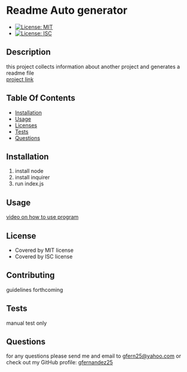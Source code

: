 
# Readme Auto generator
* [![License: MIT](https://img.shields.io/badge/License-MIT-yellow.svg)](https://opensource.org/licenses/MIT)
* [![License: ISC](https://img.shields.io/badge/License-ISC-blue.svg)](https://opensource.org/licenses/ISC)
    
## Description
this project collects information about another project and generates a readme file  
[project link](https://github.com/gfernandez25/readme-generator)

## Table Of Contents
* [Installation](#user-content-installation)
* [Usage](#user-content-usage)
* [Licenses](#user-content-licenses)
* [Tests](#user-content-tests)
* [Questions](#user-content-questions)
    
## Installation
1. install node
2. install inquirer
3. run index.js

## Usage
[video on how to use program](https://drive.google.com/file/d/1K8jV-SVKRwOrIejnbsUYZ4ax0jRNAVao/view)

## License
 
* Covered by MIT license 
* Covered by ISC license 
    
## Contributing
guidelines forthcoming
 
## Tests
manual test only

## Questions
for any questions please send me and email to <gfern25@yahoo.com> or check out my GitHub profile: [gfernandez25](https://github.com/gfernandez25)  



